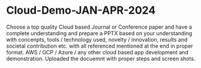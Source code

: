 # Cloud-Demo-JAN-APR-2024
Choose a top quality Cloud based Journal or Conference paper and have a complete understanding and prepare a PPTX based on your understanding with concenpts, tools / technology used, novelty / innovation, results and societal contribution etc. with all referenced mentioned at the end in proper format. 
AWS / GCP / Azure / any other cloud based app development and demonstration. Uploaded the docuemnt with proper steps and screen shots. 
